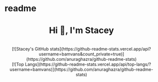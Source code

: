 # readme
<h1 align="center">Hi 👋, I'm Stacey</h1>
<br>
<div align="center"> 
[![Stacey's GitHub stats](https://github-readme-stats.vercel.app/api?username=bamvans&count_private=true)](https://github.com/anuraghazra/github-readme-stats)
 
 <br />
  [![Top Langs](https://github-readme-stats.vercel.app/api/top-langs/?username=bamvans)](https://github.com/anuraghazra/github-readme-stats)


</div>
